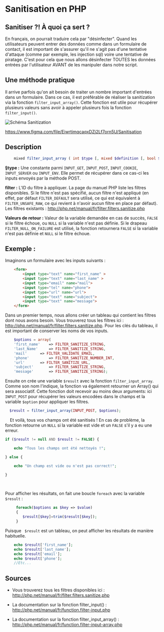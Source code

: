 # Sanitisation en PHP


## Sanitiser ?! À quoi ça sert ?


En français, on pourrait traduire cela par "désinfecter". Quand les utilisateurs peuvent entrer des données comme dans un formulaire de contact, il est important de s'assurer qu'il ne s'agit pas d'une tentative d'attaque (comme par exemple, les injection sql) voire une tentative de piratage. C'est pour cela que nous allons désinfecter TOUTES les données entrées par l'utilisateur AVANT de les manipuler dans notre script. 


## Une méthode pratique
Il arrive parfois qu'on ait besoin de traiter un nombre important d'entrées dans un formulaire. Dans ce cas, il est préférable de réaliser la sanitization via la fonction `filter_input_array()`. Cette fonction est utile pour récupérer plusieurs valeurs sans avoir à appeler plusieurs fois la fonction `filter_input()`.

![Schéma Sanitization](https://github.com/LudovicPatho/Sanitization-en-PHP/blob/master/Sanitisation.png)


https://www.figma.com/file/EiwrtimqcaqxDZj2Lf7orn5U/Sanitisation

## Description 

```php
    mixed filter_input_array ( int $type [, mixed $definition [, bool $add_empty = true ]] )
```

**§type :**
Une constante parmi `INPUT_GET`, `INPUT_POST`, `INPUT_COOKIE`, `INPUT_SERVER` ou `INPUT_ENV`. Elle permet de récupérer dans ce cas-ci les inputs envoyés par la méthode POST.

**filter :**
L'ID du filtre à appliquer. La page du manuel PHP liste les filtres disponibles. Si le filtre n'est pas spécifié, aucun filtre n'est appliqué (en effet, par défaut `FILTER_DEFAULT` sera utilisé, ce qui est équivalent à `FILTER_UNSAFE_RAW`, ce qui  revient à n'avoir aucun filtre en place par défaut).  Les filtres existants : http://php.net/manual/fr/filter.filters.sanitize.php

**Valeurs de retour :**
Valeur de la variable demandée en cas de succès, `FALSE` si le filtre échoue, ou `NULL` si la variable n'est pas définie. Si le drapeau `FILTER_NULL_ON_FAILURE` est utilisé, la fonction retournera `FALSE` si la variable n'est pas définie et `NULL` si le filtre échoue.
    
## Exemple :


Imaginons un formulaire avec les inputs suivants :


```html
    <form>
		<input type="text" name="first_name" >
		<input type="text" name="last_name" >
		<input type="email" name="mail">
		<input type="tel" name="phone">
		<input type="url" name="url">
		<input type="text" name="subject">
		<input type="text" name="message">
    </form>
```
Dans un premier temps, nous allons créer un tableau qui contient les filtres dont nous avons besoin. Vous trouverez tous les filtres ici : http://php.net/manual/fr/filter.filters.sanitize.php. Pour les clés du tableau, il est important de conserver les noms de vos inputs. 

```php
    $options = array(
    'first_name' 	=> FILTER_SANITIZE_STRING,
    'last_Name' 	=> FILTER_SANITIZE_STRING,
    'mail' 		=> FILTER_VALIDATE_EMAIL,
    'phone' 		=> FILTER_SANITIZE_NUMBER_INT,
    'url' 		=> FILTER_SANITIZE_URL,
    'subject' 		=> FILTER_SANITIZE_STRING,
    'message' 		=> FILTER_SANITIZE_STRING);
```

Ensuite on crée une variable `$result` avec la fonction `filter_input_array`. Comme son nom l'indique, la fonction va également retourner un Array() qui sera associatif. Cette fonction doit recevoir au moins deux arguments: ici `INPUT_POST` pour récupérer les valeurs encodées dans le champs et la variable `$option` pour appliquer les filtres.

```php  
  $result = filter_input_array(INPUT_POST, $options);  
```
    
Et voilà, tous vos champs ont été sanitisés ! En cas de problème, la fonction retourne un `NULL` si la variable est vide et un `FALSE` s'il y a eu une erreur.

```php
if ($result != null AND $result != FALSE) {

	echo "Tous les champs ont été nettoyés !";

} else {

	echo "Un champ est vide ou n'est pas correct!";

}
```
     

Pour afficher les résultats, on fait une boucle `foreach` avec la variable `$result` :  

```php     
     foreach($options as $key => $value) 
     {
        $result[$key]=trim($result[$key]);
     }
```
Puisque ``` $result``` est un tableau, on peut afficher les résultats de manière habituelle.

```php
	echo $result['first_name'];
	echo $result['last_name'];
	echo $result['email'];
	echo $result['phone'];
	//Etc...
```

## Sources

* Vous trouverez tous les filtres disponibles ici : http://php.net/manual/fr/filter.filters.sanitize.php

* La documentation sur la fonction filter_input() : http://php.net/manual/fr/function.filter-input.php

* La documentation sur la fonction filter_input_array() : http://php.net/manual/fr/function.filter-input-array.php

